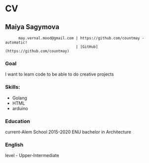 # CV
##                            Maiya Sagymova
          may.vernal.mood@gmail.com | https://github.com/countmay - automatic! 
                                    | [GitHub](https://github.com/countmay)
          
### Goal

I want to learn code to be able to do creative projects

### Skills:

* Golang
* HTML
* arduino

### Education

current-Alem School
2015-2020 ENU bachelor in Architecture

### English 

level - Upper-Intermediate

